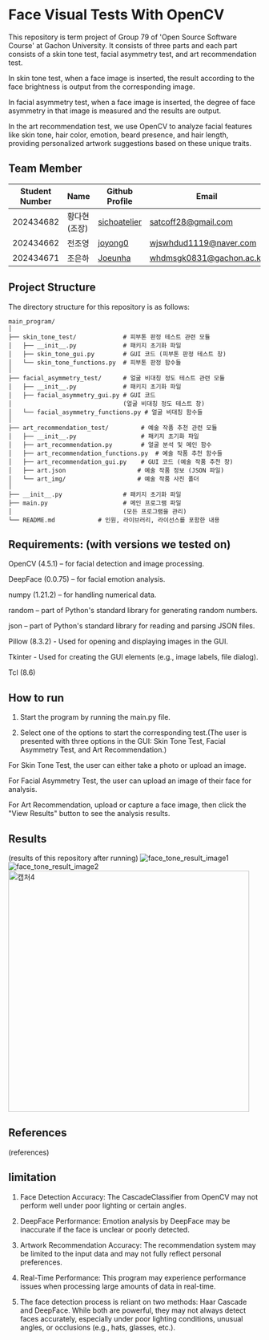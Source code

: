 # Face Visual Tests With OpenCV
This repository is term project of Group 79 of 'Open Source Software Course' at Gachon University. It consists of three parts and each part consists of a skin tone test, facial asymmetry test, and art recommendation test.

In skin tone test, when a face image is inserted, the result according to the face brightness is output from the corresponding image.

In facial asymmetry test, when a face image is inserted, the degree of face asymmetry in that image is measured and the results are output.

In the art recommendation test, we use OpenCV to analyze facial features like skin tone, hair color, emotion, beard presence, and hair length, providing personalized artwork suggestions based on these unique traits.

## Team Member
|Student Number|Name|Github Profile|Email|
|--------------|----|--------------|-----|
|202434682|황다현(조장)|[sichoatelier](https://github.com/sichoatelier)|satcoff28@gmail.com|
|202434662|전조영|[joyong0](https://github.com/joyong0)|wjswhdud1119@naver.com|
|202434671|조은하|[Joeunha](https://github.com/Joeunha)|whdmsgk0831@gachon.ac.kr|


## Project Structure
The directory structure for this repository is as follows:
```
main_program/
│
├── skin_tone_test/             # 피부톤 판정 테스트 관련 모듈
│   ├── __init__.py             # 패키지 초기화 파일
│   ├── skin_tone_gui.py        # GUI 코드 (피부톤 판정 테스트 창)
│   └── skin_tone_functions.py  # 피부톤 판정 함수들
│
├── facial_asymmetry_test/      # 얼굴 비대칭 정도 테스트 관련 모듈
│   ├── __init__.py             # 패키지 초기화 파일
│   ├── facial_asymmetry_gui.py # GUI 코드 
│                               (얼굴 비대칭 정도 테스트 창)
│   └── facial_asymmetry_functions.py # 얼굴 비대칭 함수들
│
├── art_recommendation_test/         # 예술 작품 추천 관련 모듈
│   ├── __init__.py                  # 패키지 초기화 파일
│   ├── art_recommendation.py        # 얼굴 분석 및 메인 함수
│   ├── art_recommendation_functions.py  # 예술 작품 추천 함수들
│   ├── art_recommendation_gui.py    # GUI 코드 (예술 작품 추천 창)
│   ├── art.json                    # 예술 작품 정보 (JSON 파일)
│   └── art_img/                    # 예술 작품 사진 폴더
│
├── __init__.py                 # 패키지 초기화 파일
├── main.py                     # 메인 프로그램 파일 
│                               (모든 프로그램을 관리)
└── README.md            # 인원, 라이브러리, 라이선스를 포함한 내용
```


## Requirements: (with versions we tested on)
OpenCV (4.5.1) – for facial detection and image processing.

DeepFace (0.0.75) – for facial emotion analysis.

numpy (1.21.2) – for handling numerical data.

random – part of Python's standard library for generating random numbers.

json – part of Python's standard library for reading and parsing JSON files.

Pillow (8.3.2) - Used for opening and displaying images in the GUI.

Tkinter - Used for creating the GUI elements (e.g., image labels, file dialog).

Tcl (8.6)

## How to run
1. Start the program by running the main.py file.

2. Select one of the options to start the corresponding test.(The user is presented with three options in the GUI: Skin Tone Test, Facial Asymmetry Test, and Art Recommendation.)

For Skin Tone Test, the user can either take a photo or upload an image.

For Facial Asymmetry Test, the user can upload an image of their face for analysis.

For Art Recommendation, upload or capture a face image, then click the "View Results" button to see the analysis results.
## Results
(results of this repository after running)
![face_tone_result_image1](https://github.com/user-attachments/assets/a5843962-7063-441f-9184-b600f99dd4f9)
![face_tone_result_image2](https://github.com/user-attachments/assets/ab1db491-9687-4a2d-bfc0-c137ec2b41f4)
<img width="481" alt="캡처4" src="https://github.com/user-attachments/assets/029afe85-9beb-436c-9828-2837ab0374d5" />

## References
(references)

## limitation
1. Face Detection Accuracy: The CascadeClassifier from OpenCV may not perform well under poor lighting or certain angles.

2. DeepFace Performance: Emotion analysis by DeepFace may be inaccurate if the face is unclear or poorly detected.

3. Artwork Recommendation Accuracy: The recommendation system may be limited to the input data and may not fully reflect personal preferences.

4. Real-Time Performance: This program may experience performance issues when processing large amounts of data in real-time.

5. The face detection process is reliant on two methods: Haar Cascade and DeepFace. While both are powerful, they may not always detect faces accurately, especially under poor lighting conditions, unusual angles, or occlusions (e.g., hats, glasses, etc.).
